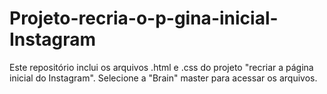 # Projeto-recria-o-p-gina-inicial-Instagram
Este repositório inclui os arquivos .html e .css do projeto "recriar a página inicial do Instagram".
Selecione a "Brain" master para acessar os arquivos. 
